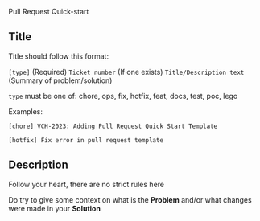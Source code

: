 Pull Request Quick-start

##  Title

Title should follow this format:

`[type]` (Required) `Ticket number` (If one exists) `Title/Description text` (Summary of problem/solution)

`type` must be one of: chore, ops, fix, hotfix, feat, docs, test, poc, lego

Examples:

`[chore] VCH-2023: Adding Pull Request Quick Start Template`

`[hotfix] Fix error in pull request template`


## Description

Follow your heart, there are no strict rules here

Do try to give some context on what is the **Problem** and/or what changes were made in your **Solution**
